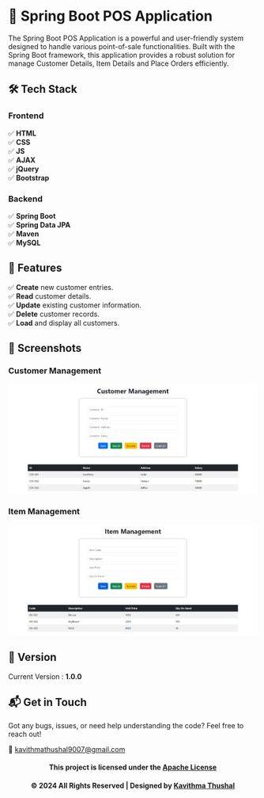# 🌟 Spring Boot POS Application

The Spring Boot POS Application is a powerful and user-friendly system designed to handle various point-of-sale
functionalities. Built with the Spring Boot framework, this application provides a robust solution for manage Customer
Details, Item Details and Place Orders efficiently.

## 🛠️ Tech Stack

### Frontend

✅ **HTML**<br/>
✅ **CSS**<br/>
✅ **JS**<br/>
✅ **AJAX**<br/>
✅ **jQuery**<br/>
✅ **Bootstrap**<br/>

### Backend

✅ **Spring Boot**<br/>
✅ **Spring Data JPA**<br/>
✅ **Maven**<br/>
✅ **MySQL**<br/>

## 🚀 Features

✅ **Create** new customer entries.<br/>
✅ **Read** customer details.<br/>
✅ **Update** existing customer information.<br/>
✅ **Delete** customer records.<br/>
✅ **Load** and display all customers.<br/>

## 📸 Screenshots

### Customer Management

<img src="FrontEnd/ss/Customer-Management.png" alt="Customer Management">

### Item Management

<img src="FrontEnd/ss/Item-Management.png" alt="Item Management">

## 📝 Version

Current Version : **1.0.0**

## 📬 Get in Touch

Got any bugs, issues, or need help understanding the code? Feel free to reach out!

📧 [kavithmathushal9007@gmail.com](mailto:kavithmathushal9007@gmail.com)

<div align="center">

#### This project is licensed under the [Apache License](LICENSE)

#### © 2024 All Rights Reserved | Designed by [Kavithma Thushal](https://github.com/Kavithma-Thushal)

</div>